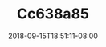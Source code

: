 ---
title: Cc638a85
date: 2018-09-15T18:51:11-08:00
draft: false
location: Cle Elum, WA
img_url: https://d17enza3bfujl8.cloudfront.net/cc638a85.jpg
original_fn: DSCF0534.jpg
tags:
- Cle Elum, WA
- camping
- cars

---
